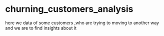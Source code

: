 # churning_customers_analysis
here we data of some customers ,who are trying to moving to another way and we are to find insights about it

